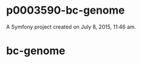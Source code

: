 p0003590-bc-genome
==================

A Symfony project created on July 8, 2015, 11:46 am.
# bc-genome
